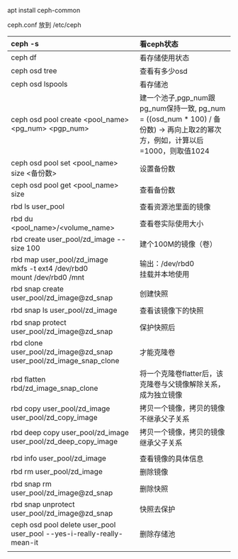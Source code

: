 apt install ceph-common

ceph.conf 放到 /etc/ceph

|ceph -s |看ceph状态|
|:----|:----|
|ceph df|看存储使用状态|
|ceph osd tree|查看有多少osd|
|ceph osd lspools|看存储池|
|ceph osd pool create <pool_name> <pg_num> <pgp_num>|建一个池子,pgp_num跟pg_num保持一致, pg_num = ((osd_num * 100) / 备份数) -> 再向上取2的幂次方，例如，计算以后=1000，则取值1024|
|ceph osd pool set <pool_name> size <备份数>|设置备份数|
|ceph osd pool get <pool_name> size|查看备份数|
|rbd ls user_pool|查看资源池里面的镜像|
|rbd du <pool_name>/<volume_name>|查看卷实际使用大小|
|rbd create user_pool/zd_image --size 100|建个100M的镜像（卷）|
|rbd map user_pool/zd_image<br>mkfs -t ext4 /dev/rbd0<br>mount /dev/rbd0 /mnt|输出：/dev/rbd0<br>挂载并本地使用|
|rbd snap create user_pool/zd_image@zd_snap|创建快照|
|rbd snap ls user_pool/zd_image|查看该镜像下的快照|
|rbd snap protect user_pool/zd_image@zd_snap|保护快照后|
|rbd clone user_pool/zd_image@zd_snap user_pool/zd_image_snap_clone|才能克隆卷|
|rbd flatten rbd/zd_image_snap_clone |将一个克隆卷flatter后，该克隆卷与父镜像解除关系，成为独立镜像|
|rbd copy user_pool/zd_image user_pool/zd_copy_image|拷贝一个镜像，拷贝的镜像不继承父子关系|
|rbd deep copy user_pool/zd_image user_pool/zd_deep_copy_image|拷贝一个镜像，拷贝的镜像继承父子关系|
|    |    |
|rbd info user_pool/zd_image|查看镜像的具体信息|
|rbd rm user_pool/zd_image|删除镜像|
|rbd snap rm user_pool/zd_image@zd_snap|删除快照|
|rbd snap unprotect user_pool/zd_image@zd_snap|快照去保护|
|ceph osd pool delete user_pool user_pool --yes-i-really-really-mean-it|删除存储池|
|    |    |




